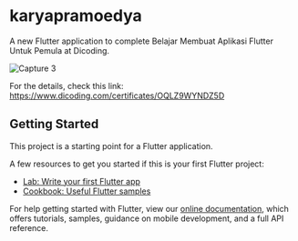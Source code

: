 # karyapramoedya

A new Flutter application to complete Belajar Membuat Aplikasi Flutter Untuk Pemula at Dicoding.

![Capture 3](https://user-images.githubusercontent.com/55497456/91276462-c9d7ac00-e7ab-11ea-8b0a-05f7e2fe402d.JPG)

For the details, check this link: https://www.dicoding.com/certificates/OQLZ9WYNDZ5D

## Getting Started

This project is a starting point for a Flutter application.

A few resources to get you started if this is your first Flutter project:

- [Lab: Write your first Flutter app](https://flutter.dev/docs/get-started/codelab)
- [Cookbook: Useful Flutter samples](https://flutter.dev/docs/cookbook)

For help getting started with Flutter, view our
[online documentation](https://flutter.dev/docs), which offers tutorials,
samples, guidance on mobile development, and a full API reference.
